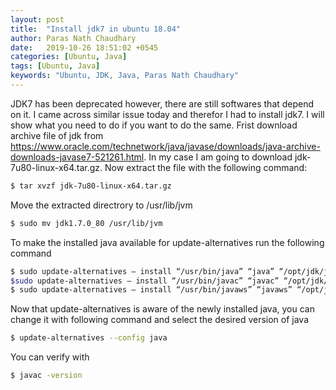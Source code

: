 ```yaml
---
layout: post
title:  "Install jdk7 in ubuntu 18.04"
author: Paras Nath Chaudhary
date:   2019-10-26 18:51:02 +0545
categories: [Ubuntu, Java]
tags: [Ubuntu, Java]
keywords: "Ubuntu, JDK, Java, Paras Nath Chaudhary"
---
```

JDK7 has been deprecated however, there are still softwares that depend on it. I came across similar issue today and therefor I had to install jdk7. I will show what you need to do if you want to do the same. Frist download archive file of jdk from <!--more-->https://www.oracle.com/technetwork/java/javase/downloads/java-archive-downloads-javase7-521261.html. In my case I am going to download jdk-7u80-linux-x64.tar.gz. Now extract the file with the following command:
```bash
$ tar xvzf jdk-7u80-linux-x64.tar.gz
```
Move the extracted directrory to /usr/lib/jvm
```bash
$ sudo mv jdk1.7.0_80 /usr/lib/jvm
```

To make the installed java available for update-alternatives run the following command
``` bash
$ sudo update-alternatives — install “/usr/bin/java” “java” “/opt/jdk/jdk1.7.0_80/bin/java” 1
$sudo update-alternatives — install “/usr/bin/javac” “javac” “/opt/jdk/jdk1.7.0_80/bin/javac” 1
$ sudo update-alternatives — install “/usr/bin/javaws” “javaws” “/opt/jdk/jdk1.7.0_80/bin/javaws” 1
```
Now that update-alternatives is aware of the newly installed java, you can change it with following command and select the desired version of java
```bash
$ update-alternatives --config java
```
You can verify with
```bash
$ javac -version
```